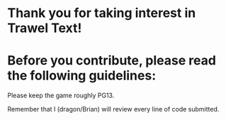 # Thank you for taking interest in Trawel Text!

# Before you contribute, please read the following guidelines:

Please keep the game roughly PG13.

Remember that I (dragon/Brian) will review every line of code submitted.

